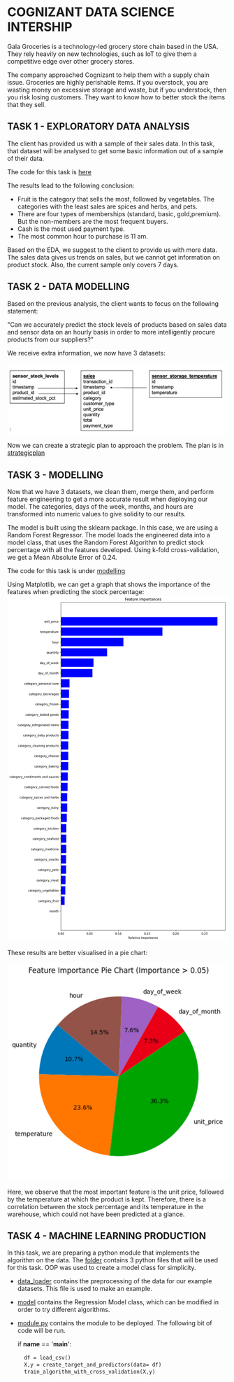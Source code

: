 # COGNIZANT DATA SCIENCE INTERSHIP

Gala Groceries is a technology-led grocery store chain based in the USA. They rely heavily on new technologies, such as IoT to give them a competitive edge over other grocery stores.

The company approached Cognizant to help them with a supply chain issue. Groceries are highly perishable items. If you overstock, you are wasting money on excessive storage and waste, but if you understock, then you risk losing customers. They want to know how to better stock the items that they sell. 

## TASK 1 - EXPLORATORY DATA ANALYSIS

The client has provided us with a sample of their sales data. In this task, that dataset will be analysed to get some basic information out of a sample of their data. 

The code for this task is [here](<TASK 1/eda.ipynb>)

The results lead to the following conclusion:

- Fruit is the category that sells the most, followed by vegetables. The categories with the least sales are spices and herbs, and pets.
- There are four types of memberships (standard, basic, gold,premium). But the non-members are the most frequent buyers.
- Cash is the most used payment type.
- The most common hour to purchase is 11 am.

Based on the EDA, we suggest to the client to provide us with more data. The sales data gives us trends on sales, but we cannot get information on product stock. Also, the current sample only covers 7 days.

## TASK 2 - DATA MODELLING

Based on the previous analysis, the client wants to focus on the following statement:

"Can we accurately predict the stock levels of products based on sales data and sensor data on an hourly basis in order to more intelligently procure products from our suppliers?"

We receive extra information, we now have 3 datasets:

![datasets](<TASK 2/datasets.png>)

Now we can create a strategic plan to approach the problem. The plan is in [strategicplan](<TASK 2/Presentación1.pptx>)


## TASK 3 - MODELLING

Now that we have 3 datasets, we clean them, merge them, and perform feature engineering to get a more accurate result when deploying our model. The categories, days of the week, months, and hours are transformed into numeric values to give solidity to our results.

The model is built using the sklearn package. In this case, we are using a Random Forest Regressor. The model loads the engineered data into a model class, that uses the Random Forest Algorithm to predict stock percentage with all the features developed. Using k-fold cross-validation, we get a Mean Absolute Error of 0.24. 

The code for this task is under [modelling](<TASK 3/modeling.ipynb>)

Using Matplotlib, we can get a graph that shows the importance of the features when predicting the stock percentage:
![results](<TASK 3/output_1.png>)

These results are better visualised in a pie chart: 

![results](<TASK 3/Imagen 1.png>)

Here, we observe that the most important feature is the unit price, followed by the temperature at which the product is kept. Therefore, there is a correlation between the stock percentage and its temperature in the warehouse, which could not have been predicted at a glance.

## TASK 4 - MACHINE LEARNING PRODUCTION

In this task, we are preparing a python module that implements the algorithm on the data. The [folder](<TASK 4>) contains 3 python files that will be used for this task. OOP was used to create a model class for simplicity. 

- [data_loader](<TASK 4/data_loader.py>) contains the preprocessing of the data for our example datasets. This file is used to make an example.
- [model](<TASK 4/modelling.py>) contains the Regression Model class, which can be modified in order to try different algorithms. 
- [module.py](<TASK 4/module.py>) contains the module to be deployed. The following bit of code will be run.  

    if __name__ == '__main__':

        df = load_csv() 
        X,y = create_target_and_predictors(data= df)
        train_algorithm_with_cross_validation(X,y)





